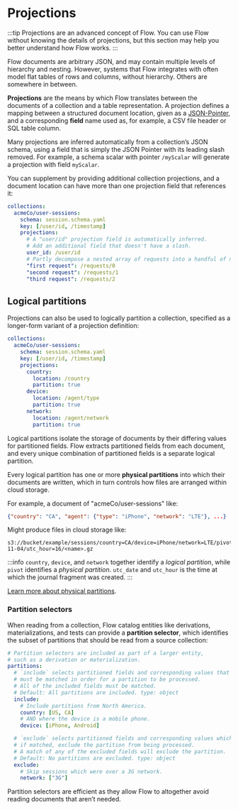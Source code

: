 # Projections

:::tip
Projections are an advanced concept of Flow.
You can use Flow without knowing the details of projections,
but this section may help you better understand how Flow works.
:::

Flow documents are arbitrary JSON, and may contain multiple levels of hierarchy and nesting.
However, systems that Flow integrates with often model flat tables of rows and columns, without hierarchy.
Others are somewhere in between.

**Projections** are the means by which Flow translates between the documents
of a collection and a table representation.
A projection defines a mapping between a structured document location,
given as a [JSON-Pointer](https://tools.ietf.org/html/rfc6901),
and a corresponding **field** name used as, for example, a CSV file header or SQL table column.

Many projections are inferred automatically from a collection’s JSON schema,
using a field that is simply the JSON Pointer with its leading slash removed.
For example, a schema scalar with pointer `/myScalar` will generate a projection with field `myScalar`.

You can supplement by providing additional collection projections,
and a document location can have more than one projection field that references it:

```yaml
collections:
  acmeCo/user-sessions:
    schema: session.schema.yaml
    key: [/user/id, /timestamp]
    projections:
      # A "user/id" projection field is automatically inferred.
      # Add an additional field that doesn't have a slash.
      user_id: /user/id
      # Partly decompose a nested array of requests into a handful of named projections.
      "first request": /requests/0
      "second request": /requests/1
      "third request": /requests/2
```

## Logical partitions

Projections can also be used to logically partition a collection,
specified as a longer-form variant of a projection definition:

```yaml
collections:
  acmeCo/user-sessions:
    schema: session.schema.yaml
    key: [/user/id, /timestamp]
    projections:
      country:
        location: /country
        partition: true
      device:
        location: /agent/type
        partition: true
      network:
        location: /agent/network
        partition: true
```

Logical partitions isolate the storage of documents
by their differing values for partitioned fields.
Flow extracts partitioned fields from each document,
and every unique combination of partitioned fields
is a separate logical partition.

Every logical partition has one or more **physical partitions**
into which their documents are written,
which in turn controls
how files are arranged within cloud storage.

For example, a document of "acmeCo/user-sessions" like:

```json
{"country": "CA", "agent": {"type": "iPhone", "network": "LTE"}, ...}
```

Might produce files in cloud storage like:

```
s3://bucket/example/sessions/country=CA/device=iPhone/network=LTE/pivot=00/utc_date=2020-11-04/utc_hour=16/<name>.gz
```

:::info
`country`, `device`, and `network` together identify a _logical partition_,
while `pivot` identifies a _physical partition_.
`utc_date` and `utc_hour` is the time at which the journal fragment was created.
:::

[Learn more about physical partitions](journals.md#physical-partitions).

### Partition selectors

When reading from a collection, Flow catalog entities like derivations, materializations,
and tests can provide a **partition selector**, which identifies the subset
of partitions that should be read from a source collection:

```yaml
# Partition selectors are included as part of a larger entity,
# such as a derivation or materialization.
partitions:
  # `include` selects partitioned fields and corresponding values that
  # must be matched in order for a partition to be processed.
  # All of the included fields must be matched.
  # Default: All partitions are included. type: object
  include:
    # Include partitions from North America.
    country: [US, CA]
    # AND where the device is a mobile phone.
    device: [iPhone, Android]

  # `exclude` selects partitioned fields and corresponding values which,
  # if matched, exclude the partition from being processed.
  # A match of any of the excluded fields will exclude the partition.
  # Default: No partitions are excluded. type: object
  exclude:
    # Skip sessions which were over a 3G network.
    network: ["3G"]
```

Partition selectors are efficient as they allow Flow to altogether
avoid reading documents that aren’t needed.
